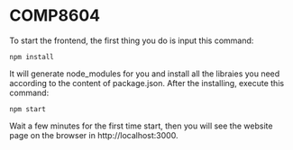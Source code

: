 # COMP8604
To start the frontend, the first thing you do is input this command:

`npm install`


It will generate node_modules for you and install all the libraies you need according to the content of  package.json.
After the installing, execute this command:

`npm start`

Wait a few minutes for the first time start, then you will see the website page on the browser in http://localhost:3000.
